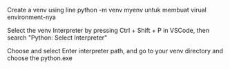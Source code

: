 Create a venv using line python -m venv myenv untuk membuat virual environment-nya

Select the venv Interpreter by pressing Ctrl + Shift + P in VSCode, then search "Python: Select Interpreter"

Choose and select Enter interpreter path, and go to your venv directory and choose the python.exe
